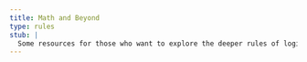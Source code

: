 ```yaml
---
title: Math and Beyond
type: rules
stub: |
  Some resources for those who want to explore the deeper rules of logic and existence.
---
```

